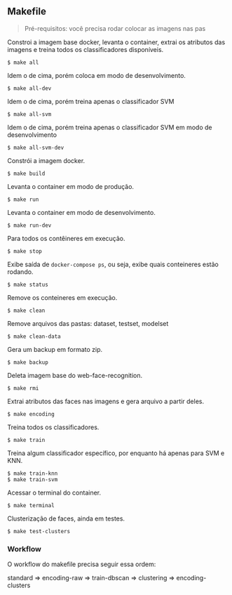 ## Makefile

> Pré-requisitos: você precisa rodar colocar as imagens nas pas

Constroi a imagem base docker, levanta o container, extrai os atributos das imagens e treina todos os classificadores disponíveis.

```console
$ make all
```

Idem o de cima, porém coloca em modo de desenvolvimento.

```console
$ make all-dev
```

Idem o de cima, porém treina apenas o classificador SVM

```console
$ make all-svm
```

Idem o de cima, porém treina apenas o classificador SVM em modo de desenvolvimento

```console
$ make all-svm-dev
```

Constrói a imagem docker.

```console
$ make build
```

Levanta o container em modo de produção.

```console
$ make run
```

Levanta o container em modo de desenvolvimento.

```console
$ make run-dev
```

Para todos os contêineres em execução.

```console
$ make stop
```

Exibe saída de `docker-compose ps`, ou seja, exibe quais conteineres estão rodando.

```console
$ make status
```

Remove os conteineres em execução.

```console
$ make clean
```

Remove arquivos das pastas: dataset, testset, modelset

```console
$ make clean-data
```

Gera um backup em formato zip.

```console
$ make backup
```

Deleta imagem base do web-face-recognition.

```console
$ make rmi
```

Extrai atributos das faces nas imagens e gera arquivo a partir deles.

```console
$ make encoding
```

Treina todos os classificadores.

```console
$ make train
```

Treina algum classificador específico, por enquanto há apenas para SVM e KNN.

```console
$ make train-knn
$ make train-svm
```

Acessar o terminal do container.

```console
$ make terminal
```

Clusterização de faces, ainda em testes.

```console
$ make test-clusters
```


### Workflow

O workflow do makefile precisa seguir essa ordem:

standard => encoding-raw => train-dbscan => clustering => encoding-clusters
